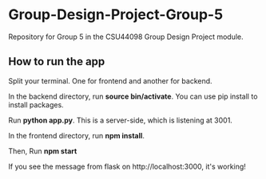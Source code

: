 # Group-Design-Project-Group-5
Repository for Group 5 in the CSU44098 Group Design Project module. 

## How to run the app
Split your terminal. One for frontend and another for backend.

In the backend directory, run **source bin/activate**. You can use pip install to install packages.

Run **python app.py**. This is a server-side, which is listening at 3001.

In the frontend directory, run **npm install**.

Then, Run **npm start**

If you see the message from flask on http://localhost:3000, it's working!